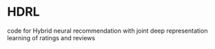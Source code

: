 # HDRL
code for Hybrid neural recommendation with joint deep representation learning of ratings and reviews
